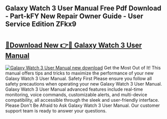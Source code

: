 ## Galaxy Watch 3 User Manual Free Pdf Download - Part-kFY New Repair Owner Guide - User Service Edition ZFkx9

# <h2><a href="http://bc21582.oget.top/?id=Galaxy+Watch+3+User+Manual">🔗Download New 👉🔴 Galaxy Watch 3 User Manual</a></h2>

[![Galaxy Watch 3 User Manual new download](https://i.imgur.com/5g1atiW.png)](http://bc21582.oget.top/?id=Galaxy+Watch+3+User+Manual)
Get the Most Out of It! This manual offers tips and tricks to maximize the performance of your new Galaxy Watch 3 User Manual. Safety First Please ensure you follow all safety precautions when operating your new Galaxy Watch 3 User Manual. Galaxy Watch 3 User Manual advanced features include real-time monitoring, voice commands, customizable alerts, and multi-device compatibility, all accessible through the sleek and user-friendly interface. Please Don't Be Afraid to Ask Galaxy Watch 3 User Manual. Our customer support team is ready to answer your questions.
